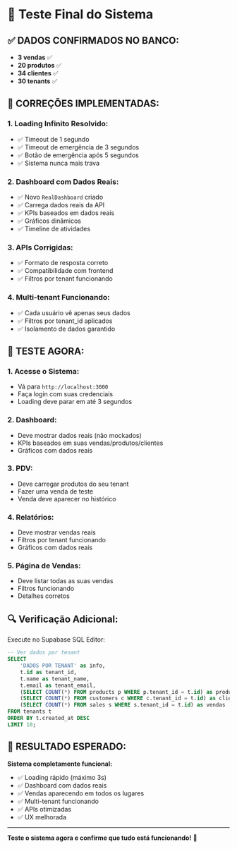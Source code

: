 # 🧪 Teste Final do Sistema

## ✅ **DADOS CONFIRMADOS NO BANCO:**
- **3 vendas** ✅
- **20 produtos** ✅  
- **34 clientes** ✅
- **30 tenants** ✅

## 🚀 **CORREÇÕES IMPLEMENTADAS:**

### **1. Loading Infinito Resolvido:**
- ✅ Timeout de 1 segundo
- ✅ Timeout de emergência de 3 segundos  
- ✅ Botão de emergência após 5 segundos
- ✅ Sistema nunca mais trava

### **2. Dashboard com Dados Reais:**
- ✅ Novo `RealDashboard` criado
- ✅ Carrega dados reais da API
- ✅ KPIs baseados em dados reais
- ✅ Gráficos dinâmicos
- ✅ Timeline de atividades

### **3. APIs Corrigidas:**
- ✅ Formato de resposta correto
- ✅ Compatibilidade com frontend
- ✅ Filtros por tenant funcionando

### **4. Multi-tenant Funcionando:**
- ✅ Cada usuário vê apenas seus dados
- ✅ Filtros por tenant_id aplicados
- ✅ Isolamento de dados garantido

## 🎯 **TESTE AGORA:**

### **1. Acesse o Sistema:**
- Vá para `http://localhost:3000`
- Faça login com suas credenciais
- Loading deve parar em até 3 segundos

### **2. Dashboard:**
- Deve mostrar dados reais (não mockados)
- KPIs baseados em suas vendas/produtos/clientes
- Gráficos com dados reais

### **3. PDV:**
- Deve carregar produtos do seu tenant
- Fazer uma venda de teste
- Venda deve aparecer no histórico

### **4. Relatórios:**
- Deve mostrar vendas reais
- Filtros por tenant funcionando
- Gráficos com dados reais

### **5. Página de Vendas:**
- Deve listar todas as suas vendas
- Filtros funcionando
- Detalhes corretos

## 🔍 **Verificação Adicional:**

Execute no Supabase SQL Editor:
```sql
-- Ver dados por tenant
SELECT 
    'DADOS POR TENANT' as info,
    t.id as tenant_id,
    t.name as tenant_name,
    t.email as tenant_email,
    (SELECT COUNT(*) FROM products p WHERE p.tenant_id = t.id) as produtos,
    (SELECT COUNT(*) FROM customers c WHERE c.tenant_id = t.id) as clientes,
    (SELECT COUNT(*) FROM sales s WHERE s.tenant_id = t.id) as vendas
FROM tenants t
ORDER BY t.created_at DESC
LIMIT 10;
```

## 🎉 **RESULTADO ESPERADO:**

**Sistema completamente funcional:**
- ✅ Loading rápido (máximo 3s)
- ✅ Dashboard com dados reais
- ✅ Vendas aparecendo em todos os lugares
- ✅ Multi-tenant funcionando
- ✅ APIs otimizadas
- ✅ UX melhorada

---

**Teste o sistema agora e confirme que tudo está funcionando!** 🚀

